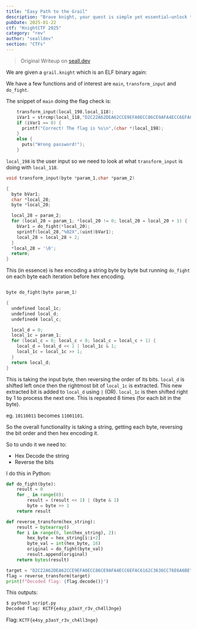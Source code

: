 ```yaml
---
title: "Easy Path to the Grail"
description: "Brave knight, your quest is simple yet essential—unlock the secrets hidden in this binary challenge and tread the path to the grail. The journey will test your wits as you reverse the provided binary, uncovering the treasure within."
pubDate: 2025-01-22
ctf: "KnightCTF 2025"
category: "rev"
author: "sealldev"
section: "CTFs"
---
```


> Original Writeup on [seall.dev](https://seall.dev/posts/knightctf2025#easy-path-to-the-grail)

We are given a `grail.knight` which is an ELF binary again:

We have a few functions and of interest are `main`, `transform_input` and `do_fight`.

The snippet of `main` doing the flag check is:

```c
    transform_input(local_198,local_118);
    iVar1 = strcmp(local_118,"D2C22A62DEA62CCE9EFA0ECC86CE9AFA4ECC6EFAC6162C3636CC76E6A6BE");
    if (iVar1 == 0) {
      printf("Correct! The flag is %s\n",(char *)local_198);
    }
    else {
      puts("Wrong password!");
    }
```

`local_198` is the user input so we need to look at what `transform_input` is doing with `local_118`.

```c
void transform_input(byte *param_1,char *param_2)

{
  byte bVar1;
  char *local_28;
  byte *local_20;

  local_28 = param_2;
  for (local_20 = param_1; *local_20 != 0; local_20 = local_20 + 1) {
    bVar1 = do_fight(*local_20);
    sprintf(local_28,"%02X",(uint)bVar1);
    local_28 = local_28 + 2;
  }
  *local_28 = '\0';
  return;
}
```

This (in essence) is hex encoding a string byte by byte but running `do_fight` on each byte each iteration before hex encoding.

```c

byte do_fight(byte param_1)

{
  undefined local_1c;
  undefined local_d;
  undefined4 local_c;

  local_d = 0;
  local_1c = param_1;
  for (local_c = 0; local_c < 8; local_c = local_c + 1) {
    local_d = local_d << 1 | local_1c & 1;
    local_1c = local_1c >> 1;
  }
  return local_d;
}

```

This is taking the input byte, then reversing the order of its bits. `local_d` is shifted left once then the rightmost bit of `local_1c` is extracted. This new extracted bit is added to `local_d` using `|` (OR). `local_1c` is then shifted right by 1 to process the next one. This is repeated 8 times (for each bit in the byte).

eg. `10110011` becomes `11001101`.

So the overall functionality is taking a string, getting each byte, reversing the bit order and then hex encoding it.

So to undo it we need to:

- Hex Decode the string
- Reverse the bits

I do this in Python:

```python
def do_fight(byte):
    result = 0
    for _ in range(8):
        result = (result << 1) | (byte & 1)
        byte = byte >> 1
    return result

def reverse_transform(hex_string):
    result = bytearray()
    for i in range(0, len(hex_string), 2):
        hex_byte = hex_string[i:i+2]
        byte_val = int(hex_byte, 16)
        original = do_fight(byte_val)
        result.append(original)
    return bytes(result)

target = "D2C22A62DEA62CCE9EFA0ECC86CE9AFA4ECC6EFAC6162C3636CC76E6A6BE"
flag = reverse_transform(target)
print(f"Decoded flag: {flag.decode()}")
```

This outputs:

```bash
$ python3 script.py
Decoded flag: KCTF{e4sy_p3asY_r3v_ch4ll3nge}
```

Flag: `KCTF{e4sy_p3asY_r3v_ch4ll3nge}`
